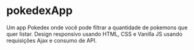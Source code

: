 # pokedexApp
Um app Pokedex onde você pode filtrar a quantidade de pokemons que quer listar.
Design responsivo usando HTML, CSS e Vanilla JS usando requisições Ajax e consumo de API.

